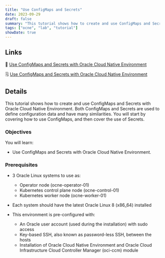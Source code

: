 ```yaml
---
title: "Use ConfigMaps and Secrets"
date: 2023-09-29
draft: false
summary: "This tutorial shows how to create and use ConfigMaps and Secrets with Oracle Cloud Native Environment."
tags: ["ocne", "lab", "tutorial"]
showDate: true
---
```


## Links

:crescent_moon: [Use ConfigMaps and Secrets with Oracle Cloud Native Environment](https://luna.oracle.com/lab/14984256-1691-4d7a-8468-6ff38b6253ad)

:spiral_notepad: [Use ConfigMaps and Secrets with Oracle Cloud Native Environment](https://docs.oracle.com/en/learn/ocne-configmap)

## Details

This tutorial shows how to create and use ConfigMaps and Secrets with Oracle Cloud Native Environment. Both ConfigMaps and Secrets are used to define configuration data and have many similarities. You will start by covering how to use ConfigMaps, and then cover the use of Secrets.

### Objectives

You will learn:

- Use ConfigMaps and Secrets with Oracle Cloud Native Environment.

### Prerequisites

- 3 Oracle Linux systems to use as:
  - Operator node (ocne-operator-01)
  - Kubernetes control plane node (ocne-control-01)
  - Kubernetes worker node (ocne-worker-01)

- Each system should have the latest Oracle Linux 8 (x86_64) installed

- This environment is pre-configured with:
  - An Oracle user account (used during the installation) with sudo access
  - Key-based SSH, also known as password-less SSH, between the hosts
  - Installation of Oracle Cloud Native Environment and Oracle Cloud Infrastructure Cloud Controller Manager (oci-ccm) module
